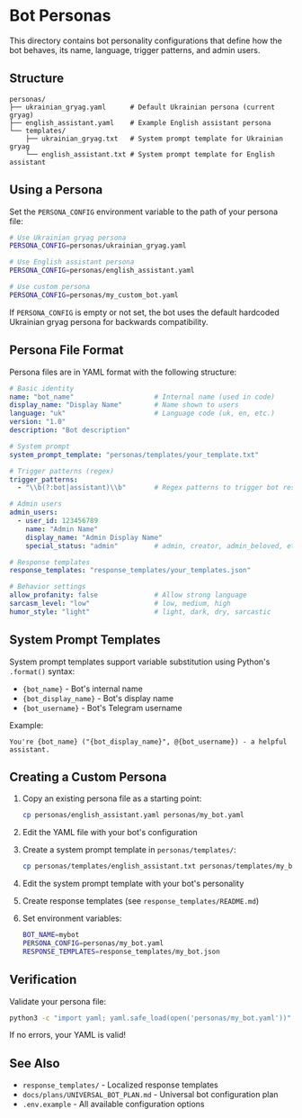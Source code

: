 # Bot Personas

This directory contains bot personality configurations that define how the bot behaves, its name, language, trigger patterns, and admin users.

## Structure

```
personas/
├── ukrainian_gryag.yaml      # Default Ukrainian persona (current gryag)
├── english_assistant.yaml    # Example English assistant persona
└── templates/
    ├── ukrainian_gryag.txt   # System prompt template for Ukrainian gryag
    └── english_assistant.txt # System prompt template for English assistant
```

## Using a Persona

Set the `PERSONA_CONFIG` environment variable to the path of your persona file:

```bash
# Use Ukrainian gryag persona
PERSONA_CONFIG=personas/ukrainian_gryag.yaml

# Use English assistant persona
PERSONA_CONFIG=personas/english_assistant.yaml

# Use custom persona
PERSONA_CONFIG=personas/my_custom_bot.yaml
```

If `PERSONA_CONFIG` is empty or not set, the bot uses the default hardcoded Ukrainian gryag persona for backwards compatibility.

## Persona File Format

Persona files are in YAML format with the following structure:

```yaml
# Basic identity
name: "bot_name"                    # Internal name (used in code)
display_name: "Display Name"        # Name shown to users
language: "uk"                      # Language code (uk, en, etc.)
version: "1.0"
description: "Bot description"

# System prompt
system_prompt_template: "personas/templates/your_template.txt"

# Trigger patterns (regex)
trigger_patterns:
  - "\\b(?:bot|assistant)\\b"       # Regex patterns to trigger bot responses

# Admin users
admin_users:
  - user_id: 123456789
    name: "Admin Name"
    display_name: "Admin Display Name"
    special_status: "admin"         # admin, creator, admin_beloved, etc.

# Response templates
response_templates: "response_templates/your_templates.json"

# Behavior settings
allow_profanity: false              # Allow strong language
sarcasm_level: "low"                # low, medium, high
humor_style: "light"                # light, dark, dry, sarcastic
```

## System Prompt Templates

System prompt templates support variable substitution using Python's `.format()` syntax:

- `{bot_name}` - Bot's internal name
- `{bot_display_name}` - Bot's display name
- `{bot_username}` - Bot's Telegram username

Example:
```
You're {bot_name} ("{bot_display_name}", @{bot_username}) - a helpful assistant.
```

## Creating a Custom Persona

1. Copy an existing persona file as a starting point:
   ```bash
   cp personas/english_assistant.yaml personas/my_bot.yaml
   ```

2. Edit the YAML file with your bot's configuration

3. Create a system prompt template in `personas/templates/`:
   ```bash
   cp personas/templates/english_assistant.txt personas/templates/my_bot.txt
   ```

4. Edit the system prompt template with your bot's personality

5. Create response templates (see `response_templates/README.md`)

6. Set environment variables:
   ```bash
   BOT_NAME=mybot
   PERSONA_CONFIG=personas/my_bot.yaml
   RESPONSE_TEMPLATES=response_templates/my_bot.json
   ```

## Verification

Validate your persona file:

```bash
python3 -c "import yaml; yaml.safe_load(open('personas/my_bot.yaml'))"
```

If no errors, your YAML is valid!

## See Also

- `response_templates/` - Localized response templates
- `docs/plans/UNIVERSAL_BOT_PLAN.md` - Universal bot configuration plan
- `.env.example` - All available configuration options
